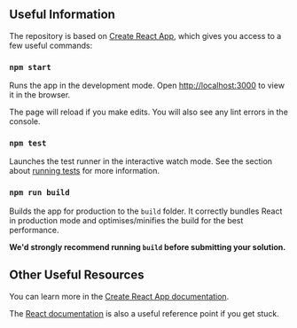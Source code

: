 ## Useful Information

The repository is based on [Create React App](https://github.com/facebook/create-react-app), which gives you access to a few useful commands:

### `npm start`

Runs the app in the development mode.
Open [http://localhost:3000](http://localhost:3000) to view it in the browser.

The page will reload if you make edits.
You will also see any lint errors in the console.

### `npm test`

Launches the test runner in the interactive watch mode.
See the section about [running tests](https://facebook.github.io/create-react-app/docs/running-tests) for more information.

### `npm run build`

Builds the app for production to the `build` folder.
It correctly bundles React in production mode and optimises/minifies the build for the best performance.

**We'd strongly recommend running `build` before submitting your solution.**

## Other Useful Resources

You can learn more in the [Create React App documentation](https://facebook.github.io/create-react-app/docs/getting-started).

The [React documentation](https://reactjs.org/) is also a useful reference point if you get stuck.
